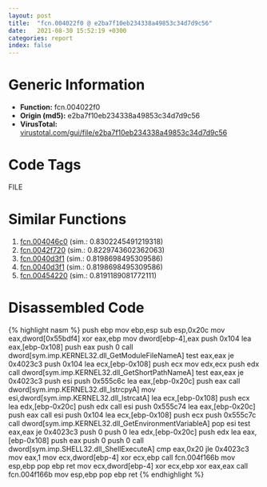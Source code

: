 ```yaml
---
layout: post
title:  "fcn.004022f0 @ e2ba7f10eb234338a49853c34d7d9c56"
date:   2021-08-30 15:52:19 +0300
categories: report
index: false
---
```


# Generic Information
- **Function:** fcn.004022f0
- **Origin (md5):** e2ba7f10eb234338a49853c34d7d9c56
- **VirusTotal:** [virustotal.com/gui/file/e2ba7f10eb234338a49853c34d7d9c56][virustotal_ref]

# Code Tags
<span class="tag" id="FILE">FILE</span>


# Similar Functions

1. [fcn.004046c0][similar_1_ref] (sim.: 0.8302245491219318)
2. [fcn.0042f720][similar_2_ref] (sim.: 0.8229743602362063)
3. [fcn.0040d3f1][similar_3_ref] (sim.: 0.8198698495309586)
4. [fcn.0040d3f1][similar_4_ref] (sim.: 0.8198698495309586)
5. [fcn.00454220][similar_5_ref] (sim.: 0.8191189081772111)


# Disassembled Code

{% highlight nasm %}
push ebp
mov ebp,esp
sub esp,0x20c
mov eax,dword[0x55bdf4]
xor eax,ebp
mov dword[ebp-4],eax
push 0x104
lea eax,[ebp-0x108]
push eax
push 0
call dword[sym.imp.KERNEL32.dll_GetModuleFileNameA]
test eax,eax
je 0x4023c3
push 0x104
lea ecx,[ebp-0x108]
push ecx
mov edx,ecx
push edx
call dword[sym.imp.KERNEL32.dll_GetShortPathNameA]
test eax,eax
je 0x4023c3
push esi
push 0x555c6c
lea eax,[ebp-0x20c]
push eax
call dword[sym.imp.KERNEL32.dll_lstrcpyA]
mov esi,dword[sym.imp.KERNEL32.dll_lstrcatA]
lea ecx,[ebp-0x108]
push ecx
lea edx,[ebp-0x20c]
push edx
call esi
push 0x555c74
lea eax,[ebp-0x20c]
push eax
call esi
push 0x104
lea ecx,[ebp-0x108]
push ecx
push 0x555c7c
call dword[sym.imp.KERNEL32.dll_GetEnvironmentVariableA]
pop esi
test eax,eax
je 0x4023c3
push 0
push 0
lea edx,[ebp-0x20c]
push edx
lea eax,[ebp-0x108]
push eax
push 0
push 0
call dword[sym.imp.SHELL32.dll_ShellExecuteA]
cmp eax,0x20
jle 0x4023c3
mov eax,1
mov ecx,dword[ebp-4]
xor ecx,ebp
call fcn.004f166b
mov esp,ebp
pop ebp
ret 
mov ecx,dword[ebp-4]
xor ecx,ebp
xor eax,eax
call fcn.004f166b
mov esp,ebp
pop ebp
ret 
{% endhighlight %}


[similar_1_ref]: /report/fcn.004046c0@e2ba7f10eb234338a49853c34d7d9c56
[similar_2_ref]: /report/fcn.0042f720@279a61b1e76da49531f1f16fd1102a2d
[similar_3_ref]: /report/fcn.0040d3f1@ba5ec83721de3ca10b3c9583f3b2c6a1
[similar_4_ref]: /report/fcn.0040d3f1@53687e619dcac7d709f306d061d8daeb
[similar_5_ref]: /report/fcn.00454220@17d73cbafe6dd96dd6f2291fab06fbb5
[virustotal_ref]: https://www.virustotal.com/gui/file/e2ba7f10eb234338a49853c34d7d9c56